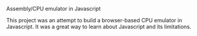 Assembly/CPU emulator in Javascript 

This project was an attempt to build a browser-based CPU emulator in Javascript. It was a great way to learn about Javascript 
and its limitations. 
